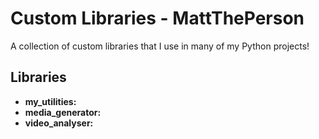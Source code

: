 # Custom Libraries - MattThePerson

A collection of custom libraries that I use in many of my Python projects!

## Libraries
- **my_utilities:** 
- **media_generator:** 
- **video_analyser:** 
